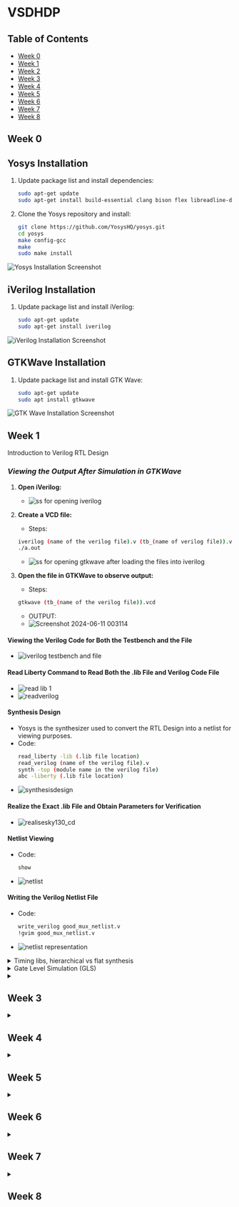 # VSDHDP

## Table of Contents
- [Week 0](#week-0)
- [Week 1](#week-1)
- [Week 2](#week-2)
- [Week 3](#week-3)
- [Week 4](#week-4)
- [Week 5](#week-5)
- [Week 6](#week-6)
- [Week 7](#week-7)
- [Week 8](#week-8)
  

<h2 id = 'week-0'>Week 0</h2>


<p>
  
  ## **Yosys Installation**

  1. Update package list and install dependencies:
      ```sh
      sudo apt-get update
      sudo apt-get install build-essential clang bison flex libreadline-dev gawk tcl-dev libffi-dev git graphviz xdot pkg-config python3 libboost-system-dev libboost-python-dev libboost-filesystem-dev zlib1g-dev make
      ```

  2. Clone the Yosys repository and install:
      ```sh
      git clone https://github.com/YosysHQ/yosys.git
      cd yosys
      make config-gcc
      make
      sudo make install
      ```

  ![Yosys Installation Screenshot](https://github.com/siddharthanand3/vsdhdp/assets/171400217/38640060-1f57-4b90-85ce-02d3d8da50b6)

  ## **iVerilog Installation**

  1. Update package list and install iVerilog:
      ```sh
      sudo apt-get update
      sudo apt-get install iverilog
      ```

  ![iVerilog Installation Screenshot](https://github.com/siddharthanand3/vsdhdp/assets/171400217/0a4109eb-273c-4712-936b-3f2052e3cfb1)

  ## **GTKWave Installation**

  1. Update package list and install GTK Wave:
      ```sh
      sudo apt-get update
      sudo apt install gtkwave
      ```

  ![GTK Wave Installation Screenshot](https://github.com/siddharthanand3/vsdhdp/assets/171400217/fe3a3ab1-4a81-4a36-a04c-decf631f9ade)

</p>



<h2 id = 'week-1'>Week 1</h2>

Introduction to Verilog RTL Design

### ***Viewing the Output After Simulation in GTKWave***

1. **Open iVerilog:**
    - ![ss for opening iverilog](https://github.com/siddharthanand3/vsdhdp/assets/171400217/bbd88023-3ee5-4547-af92-191251f8c92a)

2. **Create a VCD file:**
    - Steps:
    ```sh
    iverilog (name of the verilog file).v (tb_(name of verilog file)).v
    ./a.out
    ```
    - ![ss for opening gtkwave after loading the files into iverilog](https://github.com/siddharthanand3/vsdhdp/assets/171400217/9c023f1a-c651-4cfa-bcf2-e514f69397a1)

3. **Open the file in GTKWave to observe output:**
    - Steps:
    ```sh
    gtkwave (tb_(name of the verilog file)).vcd
    ```
    - OUTPUT:
    - ![Screenshot 2024-06-11 003114](https://github.com/siddharthanand3/vsdhdp/assets/171400217/6bbf9384-86a3-4b88-8fc3-092955a237b0)

#### **Viewing the Verilog Code for Both the Testbench and the File**

- ![iverilog testbench and file](https://github.com/siddharthanand3/vsdhdp/assets/171400217/717bfe71-c7a4-4564-86d4-fcebb9355613)

#### **Read Liberty Command to Read Both the .lib File and Verilog Code File**

- ![read lib 1](https://github.com/siddharthanand3/vsdhdp/assets/171400217/56b46a7a-631e-4660-9619-c3cd602aed9f)
- ![readverilog](https://github.com/siddharthanand3/vsdhdp/assets/171400217/d049566f-a9c8-4467-bf9e-f8bda294e001)

#### **Synthesis Design**

- Yosys is the synthesizer used to convert the RTL Design into a netlist for viewing purposes.
- Code:
    ```sh
    read_liberty -lib (.lib file location)
    read_verilog (name of the verilog file).v
    synth -top (module name in the verilog file)
    abc -liberty (.lib file location)
    ```
- ![synthesisdesign](https://github.com/siddharthanand3/vsdhdp/assets/171400217/4d2b9b0b-49b3-4724-b2da-8b40f6db723c)

#### Realize the Exact .lib File and Obtain Parameters for Verification

- ![realisesky130_cd](https://github.com/siddharthanand3/vsdhdp/assets/171400217/3b53b11f-aed1-4861-9bda-9d96e9c0c53c)

#### Netlist Viewing

- Code:
    ```sh
    show
    ```
- ![netlist](https://github.com/siddharthanand3/vsdhdp/assets/171400217/b55cb99e-59a1-4503-ab0e-295d2aa938a9)

#### Writing the Verilog Netlist File

- Code:
    ```sh
    write_verilog good_mux_netlist.v
    !gvim good_mux_netlist.v
    ```
- ![netlist representation](https://github.com/siddharthanand3/vsdhdp/assets/171400217/d73a9989-b0a8-40e5-8da8-13f942f19803)

</details>

<details>
  <summary>Timing libs, hierarchical vs flat synthesis</summary>

#### Accessing the .lib File

- ![lib ss](https://github.com/siddharthanand3/vsdhdp/assets/171400217/70ad16b6-d6ef-4d75-a96d-5c1ec3e603b3)

#### An Example for How Cells Are Stored

- ![and gate specifications](https://github.com/siddharthanand3/vsdhdp/assets/171400217/c3c1af4f-98fe-413f-afb6-94e4c11484dc)
- Different AND gates have different sizes and power consumed. For example, in the below figure although the AND4 gate occupies more area, the delay is lesser as compared to AND2 and AND0.
- ![andgatesdifferent flavors](https://github.com/siddharthanand3/vsdhdp/assets/171400217/ad8e0ced-1908-4de6-9611-ede56eaa930f)

#### Synthesis of Multiple Modules

- When a single module is used multiple times in a file, it is created only once and replicated to fit the requirement. This saves time and power.
- Code:
    ```sh
    read_liberty -lib (path to the .lib file)
    read_verilog (name of the Verilog file)
    synth_top (name of the module)
    abc -liberty (path to the .lib file)
    show
    ```
- ![multi code](https://github.com/siddharthanand3/vsdhdp/assets/171400217/18d34fc2-97a0-4bf9-86ac-a7eb8815d4c8)
- ![Multiple modules](https://github.com/siddharthanand3/vsdhdp/assets/171400217/bbdb9291-cf46-4a79-9b2e-fc8c14e0af55)

#### Design Output for Each Submodule

- ![modules design output](https://github.com/siddharthanand3/vsdhdp/assets/171400217/f3e49ebb-87d2-4428-b1f4-94b56407fc3c)

#### Hierarchical Design

- The design is constituted of many submodules, and it is preserved.
- Code:
    ```sh
    read_liberty -lib <path to the .lib file>
    read_verilog (name of the Verilog file)
    synth_top (name)
    abc -liberty (path to the .lib file)
    show (name given)
    ```
- ![hierarchical design](https://github.com/siddharthanand3/vsdhdp/assets/171400217/418c90a1-3456-4ae4-ab94-c1ea064635ed)
- ![hierarchy is preserved](https://github.com/siddharthanand3/vsdhdp/assets/171400217/1ab9c081-60cc-4645-ad25-dc90a65bcc7c)
- Code:
    ```sh
    write_verilog -noattr (name)
    !gvim (name)
    ```

#### Flattened File

- On using the 'flatten' command in Yosys you can break down the submodules.
- Code:
    ```sh
    flatten
    write_verilog (name of the module)_flat
    !gvim (name of the module)_flat
    ```
- ![flatten comparision](https://github.com/siddharthanand3/vsdhdp/assets/171400217/1e0cf6cb-1774-4803-822e-6bebfa6ac6f9)
- ![flattened netlist](https://github.com/siddharthanand3/vsdhdp/assets/171400217/91ed3a28-ec7f-4065-8f38-928a740bc226)

#### Synthesizing the Submodules Separately

- Doing so helps efficiency and reduces delay.
- ![synthesising on submodule1](https://github.com/siddharthanand3/vsdhdp/assets/171400217/9e6e37fc-a678-4b4e-af03-b206d3ac4d4b)

#### Netlist of Submodule1

- ![netlist submodule1](https://github.com/siddharthanand3/vsdhdp/assets/171400217/4f60bb8c-f38f-4ec9-ae56-eb46b78f4791)

#### Flop Synthesis Simulations

- Code:
    - To view in GTKWave:
        ```sh
        iverilog (name of the verilog file).v tb_(name of the verilog file).v
        ./a.out
        gtkwave tb_(name of the verilog file).v
        ```
    - For viewing netlist in Yosys:
        ```sh
        yosys
        read_liberty -lib (path to the .lib file)
        read_verilog (name of the verilog file).v
        dfflibmap -liberty (path to the .lib file)
        abc -liberty (path to the .lib file)
        show
        ```

#### Asynchronous Reset

- ![asyncres](https://github.com/siddharthanand3/vsdhdp/assets/171400217/87a3f977-9398-4950-a24b-ef3cf3877201)
- ![dff asyncreset netlist](https://github.com/siddharthanand3/vsdhdp/assets/171400217/a200e916-f8ce-4675-b058-7fb515ab7934)

#### Asynchronous Set

- ![async set](https://github.com/siddharthanand3/vsdhdp/assets/171400217/b1caee83-d554-4f2c-b9e9-eb34c6693631)
- ![asynset flop netlist](https://github.com/siddharthanand3/vsdhdp/assets/171400217/2903222e-2593-448f-84c5-ae5268412577)

#### Synchronous Set

- ![syncres](https://github.com/siddharthanand3/vsdhdp/assets/171400217/41b5ed2f-f264-4e66-9ad8-81f489941bf2)
- ![syncres netlist](https://github.com/siddharthanand3/vsdhdp/assets/171400217/304ea5a9-6cc9-4ef2-b263-fb7dc11a191f)

<h2 id = 'week-2'>Week 2</h2>
Logic Optimization
    
#### Logic Optimization

Logic optimization is a process of finding an equivalent representation of the specified logic circuit under one or more specified constraints. This process is a part of logic synthesis applied in digital electronics and integrated circuit design.

#### Combinational Logic Optimization

**Steps:**
 In the Verilog files folder, open Yosys.
1. `read_liberty -lib (path to the .lib file)`
2. `read_verilog opt_check.v`
3. `synth -top opt_check`
4. `opt_clean -purge`
5. `abc -liberty (path to the .lib file)`
6. `show`

**Opt_check file:**

![Opt_check Screenshot](https://github.com/siddharthanand3/vsdhdp/assets/171400217/ed137704-a63e-427a-ab6d-01b974ac73f9)

![Opt_check Verilog Code](https://github.com/siddharthanand3/vsdhdp/assets/171400217/157083a9-8d98-4263-b849-bb45faca0a36)

**Opt_check2 file:**

![Opt_check2 Screenshot](https://github.com/siddharthanand3/vsdhdp/assets/171400217/ea231afd-bd5e-4fa4-ad05-bf6e7aac3892)

![Opt_check2 Verilog Code](https://github.com/siddharthanand3/vsdhdp/assets/171400217/32b06234-f2a1-4261-b4a3-386bc211c161)

**Opt_check3 file:**

![Opt_check3 Screenshot](https://github.com/siddharthanand3/vsdhdp/assets/171400217/e82c3999-5ce4-4c5c-a248-1896cf69f660)

![Opt_check3 Netlist](https://github.com/siddharthanand3/vsdhdp/assets/171400217/60dc3739-13e7-4a87-9115-b58b6bdf2a65)

**Opt_check4 file:**

![Opt_check4 Screenshot](https://github.com/siddharthanand3/vsdhdp/assets/171400217/b73f7e05-67bc-4a09-aafa-15fe2b0083c8)

![Opt_check4 Netlist](https://github.com/siddharthanand3/vsdhdp/assets/171400217/f4da383e-fc5f-44cb-b11c-4ed2ac2a95b6)

#### Optimization of Multiple Modules

**Steps:**
1. `yosys`
2. `read_liberty -lib (path to .lib file)`
3. `read_verilog (name of the file).v`
4. `synth -top (name of the module)`
5. `flatten`
6. `write_verilog (name of the file)_flat.v`
7. `opt_clean -purge`
8. `abc -liberty (path to the .lib file)`
9. `show`

**Multiple_module_opt.v:**

![Multiple Module Opt Screenshot](https://github.com/siddharthanand3/vsdhdp/assets/171400217/1bc28c90-2bd4-4997-ba8b-002571f07fbd)

![Multiple Module Opt Netlist](https://github.com/siddharthanand3/vsdhdp/assets/171400217/5ac68ad1-f45f-4abd-b7d3-b55247224f37)

#### Sequential Logic Optimization

**GTKWave:**
1. Open the Verilog files folder.
2. `iverilog (name of the verilog file).v tb_(name of the verilog file).v`
3. `./a.out`
4. `gtkwave tb_(name of the verilog file).v`

**Yosys netlist:**
1. `yosys`
2. `read_liberty -lib (path to the .lib file)`
3. `read_verilog (name of the verilog file).v`
4. `dfflibmap -liberty (path to the .lib file)`  # Since using a D flip flop
5. `abc -liberty (path to the .lib file)`
6. `show`

**Dff_const1.v:**

![Dff_const1 Screenshot](https://github.com/siddharthanand3/vsdhdp/assets/171400217/d3ba78a9-f06c-4e63-ae34-1f8861d23912)

![Dff_const1 GTKWave](https://github.com/siddharthanand3/vsdhdp/assets/171400217/547008c0-eba6-4650-9858-b6e269184e98)

![Dff_const1 Netlist](https://github.com/siddharthanand3/vsdhdp/assets/171400217/31547a10-e59a-4112-ae4b-d0680373dd8a)

**Dff_const2.v:**

![Dff_const2 Screenshot](https://github.com/siddharthanand3/vsdhdp/assets/171400217/549e0cae-bdc7-4788-befe-0c28ae431e0d)

![Dff_const2 GTKWave](https://github.com/siddharthanand3/vsdhdp/assets/171400217/47e1d220-fa27-4e11-b911-4969644b2f6a)

![Dff_const2 Netlist](https://github.com/siddharthanand3/vsdhdp/assets/171400217/19621b92-7790-4195-bbb9-e98b4f58e7aa)

**Dff_const3.v:**

![Dff_const3 Screenshot](https://github.com/siddharthanand3/vsdhdp/assets/171400217/37c15e31-f4bf-42f8-8878-bbce8382933e)

![Dff_const3 GTKWave](https://github.com/siddharthanand3/vsdhdp/assets/171400217/575ac287-7b79-42ae-82cf-9f29eccb8a71)

![Dff_const3 Netlist](https://github.com/siddharthanand3/vsdhdp/assets/171400217/7593754d-f778-4ebc-8b8f-cf1433e12449)

**Dff_const4.v:**

![Dff_const4 Screenshot](https://github.com/siddharthanand3/vsdhdp/assets/171400217/7f49bdec-cd01-4fe6-8da3-52bcb511ef6b)

![Dff_const4 GTKWave](https://github.com/siddharthanand3/vsdhdp/assets/171400217/029d50b0-1a2f-4a64-ac15-29d43f53cd32)

![Dff_const4 Netlist](https://github.com/siddharthanand3/vsdhdp/assets/171400217/51796e6a-0c52-4ec8-b664-b63fdd8c5230)

**Dff_const5.v:**

![Dff_const5 Screenshot](https://github.com/siddharthanand3/vsdhdp/assets/171400217/97c85158-cb06-4fad-be5b-89260485def1)

![Dff_const5 GTKWave](https://github.com/siddharthanand3/vsdhdp/assets/171400217/3955d1cc-3d1f-4ec1-a085-8274cf9aa10f)

![Dff_const5 Netlist](https://github.com/siddharthanand3/vsdhdp/assets/171400217/fa6d846c-8a42-4a08-b011-e2ad86870dfe)

 </details>

 <details>
    <summary>Gate Level Simulation (GLS)</summary>

#### Gate Level Simulation (GLS)

**Synthesis Simulation Mismatch:**

**Steps:**
1. GTKWave simulation
2. Yosys synthesis of netlist
3. Gate level simulation to compare the two simulations and confirm

**Code:**

**GTKWave simulation:**
1. `iverilog (name of the verilog file).v tb_(name of the verilog file).v`
2. `./a.out`
3. `gtkwave tb_(name of the verilog file).v`

**Yosys synthesis of netlist:**
1. `read_liberty -lib (path to the .lib file)`
2. `read_verilog (name of the verilog file).v`
3. `synth -top (name of the module)`
4. `abc -liberty (path to the .lib file)`
5. `write_verilog (name of the verilog file)_net.v`
6. `show`

**Gate level simulation:**
1. `iverilog (path to the primitives.v file) (path to the sky130_fd_sc_hd.v file) (name of the verilog file)_net.v (testbench of the verilog file)`
2. `./a.out`
3. `gtkwave (testbench of the verilog file).vcd`

**Ternary_mux_operator.v:**

**File:**

![Ternary_mux File](https://github.com/siddharthanand3/vsdhdp/assets/171400217/e3a704ac-9b72-47c8-89b0-be29492823c5)

**GTKWave simulation:**

![Ternary_mux GTKWave](https://github.com/siddharthanand3/vsdhdp/assets/171400217/22b26915-2e98-4f00-8707-5bb375750505)

**Netlist:**

![Ternary_mux Netlist](https://github.com/siddharthanand3/vsdhdp/assets/171400217/882805fb-8763-49a5-91fe-dba2548dd597)

**Confirmed GLS output:**

![Ternary_mux GLS Output](https://github.com/siddharthanand3/vsdhdp/assets/171400217/7e832ae8-a720-4181-80dc-3aa6d88677f3)

**Bad_mux.v:**

**File:**

![Bad_mux File](https://github.com/siddharthanand3/vsdhdp/assets/171400217/11de45ac-99d6-4798-9e68-0e2cd1d7ad3a)

**GTKWave simulation:**

![Bad_mux GTKWave](https://github.com/siddharthanand3/vsdhdp/assets/171400217/4a4116cf-b540-4800-90b6-4798d8b56096)

**Netlist:**

![Bad_mux Netlist](https://github.com/siddharthanand3/vsdhdp/assets/171400217/f59a16cf-5fd8-45ad-a280-67ff30b1071d)

**Confirmed GLS output:**

![Bad_mux GLS Output](https://github.com/siddharthanand3/vsdhdp/assets/171400217/1d1a7da5-ac43-4a1a-8460-c3a05080d0df)

**Blocking_caveat.v:**

**File:**

![Blocking_caveat File](https://github.com/siddharthanand3/vsdhdp/assets/171400217/59ce738b-d7ef-4cbf-ad11-920aafc23f49)

**GTKWave simulation:**

![Blocking_caveat GTKWave](https://github.com/siddharthanand3/vsdhdp/assets/171400217/25cf96a8-6956-48c6-93b9-bcd72315d68e)

**Netlist:**

![Blocking_caveat Netlist](https://github.com/siddharthanand3/vsdhdp/assets/171400217/362f6518-6409-41b2-bf9a-834f71717220)

**Confirmed GLS output:**

![Blocking_caveat GLS Output](https://github.com/siddharthanand3/vsdhdp/assets/171400217/14045d2f-88ae-4cf4-970d-18ec67712e25)

In the above example, the Gate Level Simulation failed. This is due to a synthesis simulation mismatch caused by a blocking statement. Hence, it is important to note that we need to avoid using blocking statements as much as possible. And when we do use them, we need to have the utmost clarity so as to prevent such errors.
 </details>
</details>

<details>
  <summary>
    <h2 id = 'week-3'>Week 3</h2>
  </summary>
  <details>
    <summary>RISC-V: An overview</summary>

#### **RISC-V architecture:** 

  The RISC-V architecture is built upon a set of key design principles that contribute to its performance, efficiency, and adaptability. These principles include the use of a reduced instruction set, modularity, and extensibility. By adhering to these principles, RISC-V enables the development of processors that can be tailored to specific applications and use cases, providing a high degree of customization and optimization.

  ![image](https://github.com/siddharthanand3/vsdhdp/assets/171400217/80d84c9f-7e37-4212-bb5a-b837e920e08b)

#### **Instruction set:**

 The RISC-V instruction set architecture (ISA) is a set of instructions for a computer processor. It supports a wide range of applications, including embedded systems, application processors, and microcontrollers. The RISC-V instructions are designed to improve code density and performance while ensuring that code is compact and easy to debug. The instruction set includes integer and floating-point computing, as well as memory and control instructions. The instruction set is extensible, allowing for custom instructions to be added to the architecture.

![image](https://github.com/siddharthanand3/vsdhdp/assets/171400217/4096d8c2-7a49-41f9-83b5-cb7694b47eab)

![image](https://github.com/siddharthanand3/vsdhdp/assets/171400217/2d850c99-8130-4be8-9d9b-d1ba481ff846)

</details>
  <details>
    <summary>Compilation of the C Code</summary>

#### **Installation of the leafpad editor:**

```bash
sudo apt install leafpad
```

#### **Open the leafpad editor:**

```bash
leafpad (name of the file).c
```

#### **C code:**

![Screenshot 2024-06-26 223602](https://github.com/siddharthanand3/vsdhdp/assets/171400217/4c3e3837-f8e0-4730-abf1-2a88e947d800)


#### **Output of the code:**

```bash
gcc (name of the file).c
ls -ltr
./a.out
```

![Screenshot 2024-06-25 180104](https://github.com/siddharthanand3/vsdhdp/assets/171400217/1296a5cf-bf2f-4662-8d56-9af62cb1de26)

 </details>
 
 <details>
    <summary>RISC-V Based Lab</summary>


#### **Code:**

#### **Display the C code on terminal:**

```bash
cat (name of the file).c
```

![cat c code](https://github.com/siddharthanand3/vsdhdp/assets/171400217/a5ef253a-eb1e-4260-95fa-c02c78c7bfbd)


#### **Utilizing the RISC-V compiler:**

```bash
riscv64-unknown-elf-gcc -o1 -mabi=lp64 -march=rv64i -o (name of the file).o (name of the file).c
```

#### **Check if the file has been created:**

```bash
ls -ltr (name of the file).o
```

![Screenshot 2024-06-25 185502](https://github.com/siddharthanand3/vsdhdp/assets/171400217/7fc1a23f-a8fa-47a2-9d5a-60415d9b0f85)

#### **In order to view the Assembly level breakdown:**

```bash
riscv64-unknown-elf-objdump -d (name of the file).o
riscv64-unknown-elf-objdump -d (name of the file).o | less
/main
```

![O1](https://github.com/siddharthanand3/vsdhdp/assets/171400217/1df9dccb-6faf-4f8e-b70d-e364e8761eca)


#### **In order to reduce the number of instructions so that speed is increased:**

```bash
riscv64-unknown-elf-gcc -ofast -mabi=lp64 -march=rv64i -o (name of the file).o (name of the file).c
```


#### **Reduced instruction set:**

![ofast instruction](https://github.com/siddharthanand3/vsdhdp/assets/171400217/abf48a44-b595-48c9-9447-5dffda7f23cd)


| Optimization flags | Details |
|-|-|
| `-O0` | Default optimization for compilation time. | 
| `-O1` | It optimizes minimally. |
| `-O2` | It optimizes slightly more than O1. |
| `-O3` | It optimizes even more. |
| `-Ofast` | It optimizes very aggressively to the point of breaking standard compliance. |
| `-Og` | Optimize debugging experience. -Og enables optimizations that do not interfere with debugging. It should be the optimization level of choice for the standard edit-compile-debug cycle, offering a reasonable level of optimization while maintaining fast compilation and a good debugging experience. |
| `-Os` | Optimize for size. `Os` enables all `O2` optimizations that do not typically increase code size. It also performs further optimizations designed to reduce code size. `Os` disables the following optimization flags: `-falign-functions -falign-jumps -falign-loops -falign-labels -freorder-blocks -freorder-blocks-and-partition -fprefetch-loop-arrays -ftree-vect-loop-version`. |

  </details>
<details>
  <summary>RISC-V rv32i</summary>
 
<details>
    <summary>
    <h4 id='RISC-V Simulation using GTKWave'>  RISC-V Simulation using GTKWave </h4>
    </summary>


#### In order to clone the files and download the netlist files for simulation and synthesis:

```bash
git clone https://github.com/siddharthanand3/vsdhdp
cd rv32i
```

#### **GTKWave simulation**:

```bash
iverilog rv32i.v tb_rv32i.v
./a.out
gtkwave tb_rv32i.vcd
```

| **S. No.** |  **Operation**  |  **Hardcoded ISA**  |  
|  :----:  |  :----:  |  :----:  |  
|  1.  |  ADD R6, R2, R1  |  32'h02208300  |  
|  2.  |  SUB R7, R1, R2  |  32'h02209380  |  
|  3.  |  AND R8, R1, R3  |  32'h0230a400  |  
|  4.  |  OR R9, R2, R5  |  32'h02513480  |  
|  5.  |  XOR R10, R1, R4  |  32'h0240c500  |  
|  6.  |  SLT R1, R2, R4  |  32'h02415580  |  
|  7.  |  ADDI R12, R4, 5  |  32'h00520600  |  
|  8.  |  BEQ R0, R0, 15  |  32'h00f00002  |  
|  9.  |  SW R3, R1, 2  |  32'h00209181  |  
|  10.  |  LW R13, R1, 2  |  32'h00208681  |  
|  11.  |  SRL R16, R14, R2  |  32'h00271803  |
|  12.  |  SLL R15, R1, R2  |  32'h00208783  |

#### **Analysing the obtained waveform pertaining to each of the above instruction:**

`clk` - clock
`ID_EX_A` - Input stored in register 1
`ID_EX_B` - Input stored in register 2
`EX_MEM_ALUOUT` - Obtained output
`EX_MEM_IR` - 32 bit ISA for each instruction

**`Instruction 1: ADD R6, R2, R1`**  

Output of ADD: 1+2 = 3
Hardcoded ISA: 32'h02208300

![instruction 1](https://github.com/siddharthanand3/vsdhdp/assets/171400217/ec6b814b-93ae-4978-84d1-deba37bbbf97)

**`Instruction 2: SUB R7, R1, R2`**

Output of SUB: 1-2 = -1 = FFFFFF...
Hardcoded ISA: 32'h02209380

![instruction 2](https://github.com/siddharthanand3/vsdhdp/assets/171400217/7ea4a566-d8ec-45ba-9ee8-252bb913ea7f)

**`Instruction 3: AND R8, R1, R3`**

Output of AND: 3(0011) & 1(0001) = 1(0001)
Hardcoded ISA: 32'h0230a400

![instruction3](https://github.com/siddharthanand3/vsdhdp/assets/171400217/e87a951a-1ca2-4178-abe2-b082310d476b)

**`Instruction 4: OR R9, R2, R5`**

Output of OR: 2(0010) | 5(0101) = 7(0111)
Hardcoded ISA: 32'h02513480

![instruction4](https://github.com/siddharthanand3/vsdhdp/assets/171400217/0ee70de0-788c-489a-a0d6-9b254ac32fd5)

**`Instruction 5: XOR R10, R1, R4`**

Output of XOR: 1(0001) ^ 4(0100) = 5(0101)
Hardcoded ISA: 32'h0240c500

![instruction5](https://github.com/siddharthanand3/vsdhdp/assets/171400217/5f4a8849-6c79-4f14-afe1-a2d85428e38b)

**`Instruction 6: SLT R1, R2, R4`**

Output of SLT: It compares the first input with the second input. If the first input is lesser than the second, then 1. Else 0.
2<4, hence 1.
Hardcoded ISA: 32'h02415580

![instruction6](https://github.com/siddharthanand3/vsdhdp/assets/171400217/9ffac6ae-651c-45e5-8dfa-735d31638857)

**`Instruction 7: ADDI R12, R4, 5`**

Output of ADDI: It adds the first input with an immediate value.
Hardcoded ISA: 32'h00520600

![instruction7](https://github.com/siddharthanand3/vsdhdp/assets/171400217/2671bad3-0e20-4694-8762-9c6e6579b9f2)

**`Instruction 8: BEQ R0, R0, 15`**

Output of BEQ: BEQ is a branching instruction which increments the program counter(PC) by the provided number(in this case, 15) if both inputs are equal.
Here since both inputs are equal, we can see the increase in the program counter.
Hardcoded ISA: 32'h00f00002

![instruction 8](https://github.com/siddharthanand3/vsdhdp/assets/171400217/0d27a9a3-c089-4804-bce2-4998963fdf16)

**`Instruction 9: SW R3, R1, 2`**

Output of SW: The store word `(SW)` instruction reads the lower 4 bytes of your source register and stores them into memory at the address given in the destination operand.
Memory in [ Source register 1 + offset ] is transferred to Destination register.
Hardcoded ISA: 32'h00209181

![instruction 9](https://github.com/siddharthanand3/vsdhdp/assets/171400217/71b933a4-29cd-4f70-93d7-c6e164b59fdf)


  </details>

<details>
    <summary>
      <h4 id='RISC-V Synthesis using Yosys'>RISC-V Synthesis using Yosys</h4>
      </summary>


#### **Synthesis to convert the RTL design code to netlist**:

```bash
read_liberty -lib lib/sky130_fd_sc_hd__tt_025C_1v80.lib
read_verilog rv32i.v
synth -top rv32i
dfflibmap -liberty ..lib/sky130_fd_sc_hd__tt_025C_1v80.lib
proc ; opt	
abc -liberty ..lib/sky130_fd_sc_hd__tt_025C_1v80.lib
clean
flatten 
write_verilog -noattr rv32i_synth.v
```

The netlist file `rv32i_synth.v` is created in the home directory.

![presence of netlist file](https://github.com/siddharthanand3/vsdhdp/assets/171400217/0a719fb2-d99d-4747-ab44-dd3ba7ca2380)

  </details>

<details>
    <summary>
      <h4 id='Gate level simulation of RISC-V'>Gate level simulation of RISC-V</h4>
      </summary>

#### **Gate level simulation**:

```bash
iverilog (path to the primitives.v file) (path to the sky130_fd_sc_hd__tt_025C_1v80.lib file) rv32i_synt.v tb_rv32i.v
./a.out
gtkwave rv32i.vcd
```


**`Instruction 1: ADD R6, R2, R1`**  

![instruction 1](https://github.com/siddharthanand3/vsdhdp/assets/171400217/24bd4132-60a0-4a18-bd50-59784c272977)

**`Instruction 2: SUB R7, R1, R2`**

![instruction 2](https://github.com/siddharthanand3/vsdhdp/assets/171400217/3dbac635-133f-4dd3-a383-3421fd3e4c63)

**`Instruction 3: AND R8, R1, R3`**

![instruction3](https://github.com/siddharthanand3/vsdhdp/assets/171400217/6c7ee19c-d8e3-4e94-a08b-f1f2ab14d327)

**`Instruction 4: OR R9, R2, R5`**

![instruction4](https://github.com/siddharthanand3/vsdhdp/assets/171400217/148a0bd9-7e66-4b3d-aac4-01491035e7cd)

**`Instruction 5: XOR R10, R1, R4`**

![instruction5](https://github.com/siddharthanand3/vsdhdp/assets/171400217/27877b3d-a0a2-4bc0-88b2-807ed6b46ccb)

**`Instruction 6: SLT R1, R2, R4`**

![instruction6](https://github.com/siddharthanand3/vsdhdp/assets/171400217/14f69da4-98c0-41fb-9b23-cb8fe503d0fb)

**`Instruction 7: ADDI R12, R4, 5`**

![instruction7](https://github.com/siddharthanand3/vsdhdp/assets/171400217/c0bb5064-cf83-4bef-86b7-1b994f0ba66b)

**`Instruction 8: BEQ R0, R0, 15`**

![instruction 8](https://github.com/siddharthanand3/vsdhdp/assets/171400217/8ba2831f-a632-41b8-bb72-6427e6744f0f)

**`Instruction 9: SW R3, R1, 2`**

![instruction 9](https://github.com/siddharthanand3/vsdhdp/assets/171400217/debff06c-1b90-4460-86a3-0a9725c4dd9f)


The above screenshots are proof of the confirmed Gate Level Simulation (GLS), as there is no mismatch post synthesis.



</details>
</details>
  
</details>

<details>
  <summary>
     <h2 id = 'week-4'>Week 4</h2>
  </summary>
<details>  
<summary> Static timing Analysis (STA)</summary>  
<h3>What is Static Timing Analysis?</h3>  

* Static timing analysis (STA) is a method of validating the timing performance of a design by checking all possible paths for timing violations. 
STA breaks a design down into timing paths, calculates the signal propagation delay along each path, and checks for violations of timing constraints inside the design and at the input/output interface.
* In comparision to circuit simulation, static timing analysis is:
  * Faster - It doesn't simulate multiple test vectors
  * More thorough - It is more thorough in the sense that it checks the worst-case timing for all possible logic conditions, not just those sensitized by a particular set.


<h3>OpenSTA</h3>

OpenSTA is a gate level static timing verifier. As a stand-alone executable it can be used to verify the timing of a design using standard file formats.

Steps to install OpenSTA:
```
git clone https://github.com/parallaxsw/OpenSTA.git
cd OpenSTA
mkdir build
cd build
cmake ..
make
```

STA of RISC-V CPU core using OpenSTA:

1. Open a new folder which contains all the required files.
2. `sta`
3. `read_liberty ./sky130_fd_sc_hd__tt_025C_1v80.lib`
4. `read_verilog ./rv32i_synth.v`
5. `link_design rv32i`
6. `current_design`
7. `read_sdc riscv_core_synthesis.sdc`
8. `check_setup -verbose -unconstrained_endpoints`
9. `report_checks -path_delay min_max -fields {nets cap slew input_pins fanout} -digits {4}`

Min path:

![minpath](https://github.com/user-attachments/assets/383ced60-c91c-4d7e-83ed-c5bf17b68225)

Max path:

![maxpath](https://github.com/user-attachments/assets/9f924f08-63fa-4fe9-9352-0ef42fd6866d)

</details>
  
</details>

<details>
<summary>
  <h2 id = 'week-5'> Week 5 </h2>
</summary>  

Configuration of the .tcl file:

![Screenshot 2024-07-20 053448](https://github.com/user-attachments/assets/9189bd37-86ea-4cb5-98ff-41077899dbba)

Some basic commands for setting design constraints:

1. `get_*` - querying commands
   i) `get_ports`: It is used to query the ports in the design.
   ii) `get_clocks`: It is used to query the clocks in the design.
   iii) `get_attribute`: It is used to view properties of the cells or ports.

Note: `-filter` is used to input conditions while using `get_*` commands.

2. `report_*` - used to obtain details regarding any specific ports or pins

Configuring the Design constraints:

1. `create_clock -name <name_of_clock:'my_clk'> -per ,period:'5(in ns)'> [clock definition point]`: command to generate a clock
2. `set_clock_latency <delay> <name of the clock>`: In order to model clock delay in the network.
3. `set_clock_uncertainty <delay = skew + jitter> <name of the clock>`: This is for setting the clock network (skew + jitter).

Important note: It is imperative that after performing the CLock Tree Synthesis (CTS), we take only jitter into account. This is because the skew will be calculated from the clock network.

`set_clock_uncertainty <delay = jitter> <name of the clock>`: post CTS.

The period given in the `create_clock` command is actually the time period between two rising edges in the clock cycle.

`-wave {<first rising edge> <first falling edge>}`: this is used to signify that the starting phase (i.e. 0 is a falling edge).


TCL file defining the corners:

Process corners in VLSI refer to the variations in transistor and circuit behavior due to manufacturing tolerances. These variations can significantly impact the timing and performance of a circuit during static timing analysis (STA).

![image](https://github.com/user-attachments/assets/6ddcec89-1a36-442a-9115-10b604d8e8c7)

STA of slow, typical and fast libraries:

Slow library:

![Screenshot 2024-07-26 194838](https://github.com/user-attachments/assets/43ffa531-d36a-4b7c-aa8d-7d144bdf1e37)


Typical library:

![Screenshot 2024-07-26 194848](https://github.com/user-attachments/assets/9e4fcf72-1504-44f4-9438-8e704a346836)


Fast library:

![Screenshot 2024-07-26 194811](https://github.com/user-attachments/assets/50710848-0d16-4fd5-94fc-3e240e83792e)

TCL file for output generation:

![image](https://github.com/user-attachments/assets/4ba69a9b-fcf3-40be-a3b3-00a47144a5e8)


WNS:

Worst negative slack (WNS) is the setup slack of the critical path in your design.

![image](https://github.com/user-attachments/assets/10d98ccb-c591-403a-8bd0-87bf3b3fdca0)


TNS:

The "Total Negative Slack (TNS)" is the sum of the (real) negative slack in your design.

![image](https://github.com/user-attachments/assets/27b30f62-d7fc-4e2a-acad-59abf5e181d6)

</details>

<details>
<summary>
  <h2 id = 'week-6'> Week 6 </h2>
</summary>

There are 3 major elements that are required to execute the design flow of ASIC:

* Hardware Development Language
* EDA tools
* Process Design kits (PDKs)

The flow from RTL to GDSII:

![image](https://github.com/user-attachments/assets/3c685192-624a-48a0-a594-599c392e204e)


Interactive mode of OpenLANE:

1. `prep -design <design_name>`
2. `run_synthesis`
3.  `run_floorplan`
4.  `run_placement`
5.  `run_cts`
6.  `run_routing`
7.  `run_magic`
8.  `run_magic_spice_export`
9.  `run_magic_drc`
10.  `run_netgen`
11.  `run_magic_antenna_check`

Labs were performed with regard to design <`design name: picorv32a`>.

<details>
<summary> 
<h3>Synthesis and Flop ratio</h3>
</summary>

`run_synthesis` command to execute synthesis of picorv32a:

![image](https://github.com/user-attachments/assets/f4e385f5-e06c-4e15-95bc-880423f175b0)

  
Flop ratio of picorv32a:

![picorv32a](https://github.com/user-attachments/assets/fb231790-39b9-4f00-92be-2ac702d3f1b2)

Number of D- flip dlops is indicated by file name ending with 'dfxtp'. It's 1613.
```math
Total\ number\ of\ cells = 14876\

1613\ / 14876\ = 0.1084\ or\ 10.84\%.
```
</details>
<details>
<summary> 
<h3>Floorplan and placement post synthesis</h3>
</summary>
Floorplan:

1. `./flow.tcl -interactive`
2. `prep -design picorv32a`
3. `run_synthesis`
4. `run_floorplan`

![floorplan](https://github.com/user-attachments/assets/27d0d613-dd02-4ac6-8cbd-e9b96e4c6c37)


Pre-placement:

Contents of floorplan.def:

![floorplan def](https://github.com/user-attachments/assets/8bfd6103-c432-4004-8942-81fa57ae15b4)

Commands to load floorplan def in magic:

1. `cd Desktop/work/tools/openlane_working_dir/openlane/designs/picorv32a/runs/17-03_12-06/results/floorplan/`
2. `magic -T /home/vsduser/Desktop/work/tools/openlane_working_dir/pdks/sky130A/libs.tech/magic/sky130A.tech lef read ../../tmp/merged.lef def read picorv32a.floorplan.def &`

![ss in floorplan def](https://github.com/user-attachments/assets/4b439e72-ff90-42a0-9925-eca88d955f21)

Equidistant ports:

![equidistant ports](https://github.com/user-attachments/assets/ee51a002-73d9-4594-9dc2-53f12b876b56)

Port placement:

![metal3layer](https://github.com/user-attachments/assets/781b45a1-53ef-4f24-9f35-a6d89df9c195)

![metal2layer](https://github.com/user-attachments/assets/b53d9c71-55b0-4482-b974-1aadc187a229)

Decap and tap cells:

![decap and tap cells](https://github.com/user-attachments/assets/ef0d0af6-f9bc-4f20-a990-3e827f89fa53)

Standard cells at the origin:

![subcell](https://github.com/user-attachments/assets/8366fb44-c690-4ad7-9ab7-a6a3c318867c)

Post-placement:

1. `run_placement`

Commands to load placement def in magic:

1. `cd Desktop/work/tools/openlane_working_dir/openlane/designs/picorv32a/runs/17-03_12-06/results/placement/`
2. `magic -T /home/vsduser/Desktop/work/tools/openlane_working_dir/pdks/sky130A/libs.tech/magic/sky130A.tech lef read ../../tmp/merged.lef def read picorv32a.placement.def &`

![placement def](https://github.com/user-attachments/assets/a2a29434-1947-4e07-8d54-ff2fa6dc3aef)

We previously saw in the floorplan about unplaced standard cells.

Standard cells legally placed:

![Unplacedstandardcellslegallyplace](https://github.com/user-attachments/assets/1ddb96fd-fad1-43cd-b5ca-85ebb7417504)
</details>

<details>
<summary> 
<h3>Designing library cells using magic and ngspice</h3>
</summary>

SPICE simulations:

The order of description of the MOS transistors is `drain gate source substrate`.

```
*** Model Descriptions ***
*** Netlist Descriptions ***
M1 out in vdd vdd PMOS W=0.375u L=0.25u
M2 out in 0 0 NMOS W=0.375u L=0.25u

cload out 0 10f

Vdd vdd 0 2.5
Vin in 0 2.5

*** Simulation Commands***
.op
.dc Vin 0 2.5 0.05

*** .include tech parameters file ***
.LIB "<name of tech parameters file>" CMOS_MODELS
.end
```

Cloning the design of the custom inverter layout from the referenced repository:

1. `cd /home/vsduser/Desktop/work/tools/openlane_working_dir/openlane`
2. `git clone https://github.com/nickson-jose/vsdstdcelldesign`

Copy the magic tech file `sky130A.tech` to the same folder in order to not write the entire path repeatedly.

3. `cp /home/vsduser/Desktop/work/tools/openlane_working_dir/pdks/sky130A/libs.tech/magic/sky130A.tech`

Open the custom inverter design on magic:

4. `magic -T sky130A.tech sky130_inv.mag &` 

![inverterlayout](https://github.com/user-attachments/assets/b0e00f7c-90fb-4c5b-a140-aee3d48aecb7)


Identifying PMOS and NMOS on the custom inverter layout:

![pmos identified](https://github.com/user-attachments/assets/7a6fa8e1-250d-436e-b3db-3c69db9ff937)

![nmosidentified](https://github.com/user-attachments/assets/b32f424d-5554-4aec-95f7-94404a725ac7)

Verification that the output (labelled Y) is in fact connected to the drain of both PMOS and NMOS:

![yconnectedtopmosandn](https://github.com/user-attachments/assets/ba5f4c0e-9db0-4c75-abe9-37382971b330)

Verification that Vss is connected to the source of NMOS:

![vgndconnectedtosourceofnmos](https://github.com/user-attachments/assets/a2641752-0634-4984-bd6d-4027cd3f6fe5)

Verification that Vdd is connected to the source of PMOS:

![vddconnectedtosourceofpmos](https://github.com/user-attachments/assets/c0a27e37-60fe-488c-bc3a-4c17df84b60a)

Spice extraction of the inverter:

In the tkcon window:

1. `extract all`

`.ext` file has been created.

2. `ext2spice cthresh 0 rthresh 0`
3. `ext2spice`

![sky130_inv spice](https://github.com/user-attachments/assets/7525b98b-182f-498d-95b5-e74334a0dfa2)

The `.spice` file has successfully been created.

Edited `sky130_inv.spice` file:

![spicefile](https://github.com/user-attachments/assets/aedd0ebe-b3ce-4540-b46b-78ac3bef224d)

Ngspice installation:

`sudo apt install ngspice`

Ngspice simulation:

1. `ngspice sky130_inv.spice`
2. `plot y vs time a`

![image](https://github.com/user-attachments/assets/c35a2938-bb64-4965-b0a8-7544f4fd19ca)

![graph](https://github.com/user-attachments/assets/7b1f3583-ba26-4e34-bd6b-587c93570c4d)

Rise transition time calculation:

```math
Rise\ transition\ time = X\ axis\ value\ for\ output\ at\ 80\% - X\ axis\ value\ for\ output\ at\ 20\%
```
```math
20\%\ of\ output = 660\ mV
```
```math
80\%\ of\ output = 2.64\ V
```

Output at 20%:

![code 20%](https://github.com/user-attachments/assets/84ab70aa-58a6-49b4-b126-d6df1edc3f83)

![20% img](https://github.com/user-attachments/assets/b13ae857-6d3e-4fe4-b2b0-f4148d0d865f)

Output at 80%:

![code 80%](https://github.com/user-attachments/assets/7541551d-2715-4c8c-9006-89f76f9ba3b5)

![80% img](https://github.com/user-attachments/assets/5a7e3dcb-d084-46be-9f07-f62b6741be6c)

```math
Rise\ transition\ time = 2.2465\ - 2.1823\ = 0.0642\ ns\ = 64.2\ ps
```

Cell rise delay calculation:

```math
Rise\ cell\ delay\ = X\ axis\ value\ for\ output\ at\ 50\% - X\ axis\ value\ for\ input\ at\ 50\%
```
```math
50\%\ of\ 3.3V\ = 1.65\ V
```

Cell rise delay at 50% of output:

![cellrisedelay](https://github.com/user-attachments/assets/d39d7d13-82bd-44a6-a3de-1e584dd5cdc4)

![50%cellrise](https://github.com/user-attachments/assets/ed55b631-847d-46d7-91ae-59a41b59c34f)


```math
Rise\ transition\ time = 2.2114\ - 2.1498\ = 0.0616\ ns\ = 61.6\ ps
```
</details>


<details>
<summary> 
<h3>Problems in the old magic tech file and DRC rules</h3>
</summary>

Corrupt skywater process magic tech file and performing DRC corrections:

1. Download `drc_tests.tgz` from [`https://opencircuitdesign.com/open_pdks/archive`](https://opencircuitdesign.com/open_pdks/archive).
2. `tar xfz drc_tests.tgz`

Now that the folder `drc_tests` has been successfully extracted in the `home` folder go ahead and see its contents.

3. `cd drc_tests`
4. `ls -al`

Screenshot of the command window and the contents:

![drc_tests](https://github.com/user-attachments/assets/43d45a12-b21a-490d-a6a8-5420562d6306)

.magicrc file:

![magicrc](https://github.com/user-attachments/assets/ce4d6885-b7f0-4bf1-a694-31ba1515b722)

Incorrectly implemented simple rule correction:

`met3.mag`:

![met3](https://github.com/user-attachments/assets/9231da4e-93f5-4f9e-91b4-3ae536d39b40)

Use `drc why` to identify errors:

![drc why](https://github.com/user-attachments/assets/8696c26e-cdd0-4166-8cbe-39c9ddb71842)

Loading poly:

`load poly`

![poly](https://github.com/user-attachments/assets/a5164c6c-7564-4885-b677-4280faa600a2)

![poly mag](https://github.com/user-attachments/assets/d8d9a4e3-1417-4684-8fab-6a08edeb210d)

Screenshot of `poly` rules:

![peripheryrules](https://github.com/user-attachments/assets/23677d8c-4559-433f-85cc-0b628cef093d)

In the below ss we can clearly notice the violation of `poly.9`

![poly 9violation](https://github.com/user-attachments/assets/013a3ec8-035e-4e23-8b27-90b71e75a82d)

DRC correction made:

![correction](https://github.com/user-attachments/assets/c34652f0-96e8-4765-89b1-fe62921b91f2)

![correction2](https://github.com/user-attachments/assets/1f333e6b-8ac0-4147-88a2-2364ee3420ac)

Let's update the `sky130A.tech` file in magic and check drc:

1. `tech load sky130A.tech`
2. `drc check`
3. `drc why`

![drccheck](https://github.com/user-attachments/assets/7849ca1e-080b-4aef-b150-1272eaa8039e)

Screenshot of `difftap` rules:

![difftap](https://github.com/user-attachments/assets/4db091ca-0305-47d1-9a58-bfd6de42aa6d)

Incorrectly implemented `difftap.2` rule:

![incorrectly implementeddifftap](https://github.com/user-attachments/assets/4b98bfab-be40-4425-93c8-b0e43f888eeb)


</details>

<details>
<summary> 
<h3>Timing modelling using delay tables</h3>
</summary>
Let's revisit the custom inverter layout:

1. `cd Desktop/work/tools/openlane_working_dir/openlane/vsdstdcelldesign`
2. `magic -T sky130A.tech sky130_inv.mag &`

![custominverterlay](https://github.com/user-attachments/assets/98b17110-902e-4a41-80bf-8aceaf37eefb)

`tracks.info` of sky130_fd_sc_hd:

1. `cd Desktop/work/tools/openlane_working_dir/pdks/sky130A/libs.tech/openlane/sky130_fd_sc_hd/`
2. `less tracks.info`

![tracks info](https://github.com/user-attachments/assets/667b69ba-067d-47c6-a0b8-d43f7de1d007)

`tkcon` grid command window:

![tkcon grid](https://github.com/user-attachments/assets/801ea11d-e930-43a0-8707-1bc8af4b8d2d)

Condition 1 verified:

![condition1](https://github.com/user-attachments/assets/a1e3a86b-058a-4478-ae71-20a5833b1ba5)

Both the input and the output ports are at the intersection of the vertical and horizontal tracks. This ensures interconnectivity in both x and y direction for the ports.

Condition 2 verified:

![image](https://github.com/user-attachments/assets/c5f1fee9-28f6-4344-97e5-6e2dd5165a6b)

The second condition states that the width of the cell must be an odd multiple of the X pitch.

``` math
0.5\ + 1\ + 1\ + 0.5\ = 3\ which\ is\ odd.
```

``` math
Width\ of\ the\ standard\ cell\ = 0.46\ * 3\ = 1.38\ um.
```

Condition 3 verified:

![height and width of the cell](https://github.com/user-attachments/assets/3170adcf-0d3b-47b7-be7a-fcf25bf7bbdf)

The third condition states that the height of the cell must be an even multiple of the Y pitch.

``` math
0.5\ + 1\ + 1\ + 1\ + 1\ + 1\ + 1\ + 1\ + 0.5\ = 8\ which\ is\ even.
```

``` math
Height\ of\ the\ standard\ cell\ = 0.34\ * 8\ = 2.72\ um.
```

Save the file as `sky130_vsdinv.mag`:

![commandtosavevsdinv](https://github.com/user-attachments/assets/6496325f-5398-49a9-acff-5c951520e0a1)

Location of the saved file in parent directory:

![commandwindow](https://github.com/user-attachments/assets/2906d20d-0300-4c34-8f7a-9a554f776ad0)

Screenshot of newly created lef file:

![vsdinv lef](https://github.com/user-attachments/assets/6cbe24b3-14f1-4048-8819-f3682dbbbd4f)

Copy the newly generated lef and associated required lib files to the `src` directory located in `picorv32a` design:

1. `cp sky130_vsdinv.lef /home/vsduser/Desktop/work/tools/openlane_working_dir/openlane/designs/picorv32a/src`
2. `cp sky130_fd_sc_hd__* /home/vsduser/Desktop/work/tools/openlane_working_dir/openlane/designs/picorv32a/src`

![copywindow](https://github.com/user-attachments/assets/6bbc9e7b-1dff-4fdd-a258-6361068a92d3)

![srcwindow](https://github.com/user-attachments/assets/f53bfe37-46d2-4078-85dc-00219eeccd32)

Editing the `config.tcl` to change the lib files and add the extra lef into OpenLANE lef:

Commands to be added:

```
set ::env(LIB_SYNTH) "$::env(OPENLANE_ROOT)/designs/picorv32a/src/sky130_fd_sc_hd__typical.lib"
set ::env(LIB_FASTEST) "$::env(OPENLANE_ROOT)/designs/picorv32a/src/sky130_fd_sc_hd__fast.lib"
set ::env(LIB_SLOWEST) "$::env(OPENLANE_ROOT)/designs/picorv32a/src/sky130_fd_sc_hd__slow.lib"
set ::env(LIB_TYPICAL) "$::env(OPENLANE_ROOT)/designs/picorv32a/src/sky130_fd_sc_hd__typical.lib"

set ::env(EXTRA_LEFS) [glob $::env(OPENLANE_ROOT)/designs/$::env(DESIGN_NAME)/src/*.lef]
```

Screenshot of the edited `config.tcl`:

![updatedconfig tcl](https://github.com/user-attachments/assets/bcd8d7d5-68c3-4958-9536-1806e543ed05)

Run the OpenLANE flow with the new custom inverter file:

1. `cd Desktop/work/tools/openlane_working_dir/openlane`
2. `docker`
3. `./flow.tcl -interactive`
4. `package require openlane 0.9`
5. `prep -design picorv32a`
6. `set lefs [glob $::env(DESIGN_DIR)/src/*.lef]`
7. `add_lefs -src $lefs`
8. `run_synthesis`

Command window ss:

![synthesis_was_successful](https://github.com/user-attachments/assets/fa58b9ab-b3f0-466e-9069-02fa643f8314)


The current design values before modifying them to improve timing:

![design_values 2](https://github.com/user-attachments/assets/9c7f39be-d300-4152-a4bc-063ca65e7057)

![design_values 1](https://github.com/user-attachments/assets/0d10a057-de93-46ad-9a80-15ecb6bee9f3)

We can see below that the custom inverter file is saved as a macro in the `merged.lef`.

Screenshot of `merged.lef` in `tmp` directory:

![custominverterasmacro](https://github.com/user-attachments/assets/64d0005f-5a6d-4bc1-9dfc-7c02d06ec820)

```
prep -design picorv32a -tag 05-08_16-23 -overwrite

set lefs [glob $::env(DESIGN_DIR)/src/*.lef]
add_lefs -src $lefs

echo $::env(SYNTH_STRATEGY)
set ::env(SYNTH_STRATEGY) "DELAY 3"
echo $::env(SYNTH_BUFFERING)
echo $::env(SYNTH_SIZING)
set ::env(SYNTH_SIZING) 1
echo $::env(SYNTH_DRIVING_CELL)

run_synthesis
```

Screenshots from the command window:

![synthesissuccessful](https://github.com/user-attachments/assets/de7174f1-3080-42d1-9995-78d82089b1c5)

![area](https://github.com/user-attachments/assets/b618f819-7037-49a4-83f2-07dca472d295)

![slack](https://github.com/user-attachments/assets/2617b5d3-34f9-4218-93c3-80cbece9c72b)


Floorplan initiation:

Using `run_floorplan` throws an unexplainable error, therefore we can use the following commands which are already sourced in the `run_floorplan` command:

```
init_floorplan
place_io
tap_decap_or
```
Screenshots of the commands:

![init_floorplan](https://github.com/user-attachments/assets/a95386cb-132d-465a-830b-7508687988e7)

![place_io](https://github.com/user-attachments/assets/3377dec1-b051-4204-ace9-d19ca605445d)

![tap_decap_or](https://github.com/user-attachments/assets/ed9d2954-e174-4e7d-b352-7e4d43dad006)

Placement after the finishing of the floorplane:

`run_placement`

![placement](https://github.com/user-attachments/assets/d2ae32a6-b21b-48c2-b4f4-4f0ff4c6c9d9)

Load the `placement.def` file in magic:

1. `cd /home/vsduser/Desktop/work/tools/openlane_working_dir/openlane/designs/picorv32a/runs/05-06_16-23/results/placement`
2. `magic -T /home/vsduser/Desktop/work/tools/openlane_working_dir/pdks/sky130A/libs.tech/magic/sky130A.tech lef read ../../tmp/merged.lef def read picorv32a.placement.def &`

The `placement.def` file displayed on magic:

![placement def](https://github.com/user-attachments/assets/2552a8b3-afaf-4b71-a98a-5aff652a44b0)

When zoomed in, we can observe instances of `vsdinv` getting utilised.

![placement vsdinv](https://github.com/user-attachments/assets/ac9d95fa-f7b9-41b3-8db1-e3d66cc395df)

In the tkcon window:

1. `expand`

We notice that the instance of `sky130_vsdinv` is directly connected to the cells of the other library:

![expand](https://github.com/user-attachments/assets/05c831ae-9a8d-45ed-bd01-6e8e4e72c726)


</details>
<details>
<summary> 
<h3>Timing modelling using ideal clocks in OpenSTA and Clock Tree Synthesis</h3>
</summary>
Performing synthesis and preparing for post-synth STA:

1. `cd Desktop/work/tools/openlane_working_dir/openlane`
2. `docker`
3. `package require openlane 0.9`
4. `prep -design picorv32a`
5. `set lefs [glob $::env(DESIGN_DIR)/src/*.lef]`
6. `add_lefs -src $lefs`
7. `set ::env(SYNTH_SIZING) 1`
8. `run_synthesis`

![Screenshot 2024-08-06 190716](https://github.com/user-attachments/assets/61a2936a-6965-4e4e-84d6-b3fa9e1a8e25)

Create a `pre_sta.conf` file for STA analysis in Openlane directory:

![pre_sta conf](https://github.com/user-attachments/assets/5c124bb3-a63c-4b9d-9ef3-dccefe90d42e)


Create a new `my_base.sdc` file specifically for STA analysis in the `/openlane/designs/picorv32a/src/` folder:

![mybase sdc](https://github.com/user-attachments/assets/ef4228dc-cbc2-4e4f-a496-f3709ab286d5)


STA Analysis:

1. `sta pre_sta.conf`

![sta1](https://github.com/user-attachments/assets/21290400-06f0-40e4-a565-dde3a4d46684)

![sta2](https://github.com/user-attachments/assets/7e938d8b-9653-48d5-90f1-eaeeb2a7ba82)

![sta3](https://github.com/user-attachments/assets/b3f770fc-ff3b-42d7-be7d-d67bb9c21d0a)

![sta4](https://github.com/user-attachments/assets/c252adce-a56b-40d2-a7d3-b18a9bb8f19b)

![sta5](https://github.com/user-attachments/assets/8dafc6de-9822-46f6-adfe-a7838fb0ca7f)


Adding parameters to reduce fanout, in turn reducing the delay:

1. `prep -design picorv32a -tag 08-08_06-55 -overwrite`
2. `set lefs [glob $::env(DESIGN_DIR)/src/*.lef]`
3. `add_lefs -src $lefs`
4. `set ::env(SYNTH_SIZING) 1`
5. `set ::env(SYNTH_MAX_FANOUT) 4`
6. `echo $::env(SYNTH_DRIVING_CELL)`
7. `run_synthesis`

![run_synthesis](https://github.com/user-attachments/assets/d78c5999-c22a-4b14-8623-0f9d8a43a477)

Static Timing Analysis:

`sta pre_sta.conf`

![sta1](https://github.com/user-attachments/assets/147e3f79-db23-4532-8d1c-832c40bf5bc3)

![Screenshot 2024-08-08 155559](https://github.com/user-attachments/assets/434c5655-bd51-467b-ba62-157c44a60291)

![sta](https://github.com/user-attachments/assets/df987d25-b4b4-4bcb-9144-3a1836df213a)

Timing ECO fixes to reduce slack violations:

![image](https://github.com/user-attachments/assets/d19fb30c-7ea1-45af-b09c-67857ee942e9)

Notice how an OR gate of drive strength 2 is driving 4 fanouts.

In order optimise timing,

1. `report_net -connections _11672_`
2. `help replace_cell`
3. `replace_cell _14510_ sky130_fd_sc_hd__or3_4`
4. `report_checks -fields {net cap slew input_pins} -digits 4`

![slackreduce1](https://github.com/user-attachments/assets/3c28a025-1cd5-49ae-8b4b-133637cce2b6)

![slackreduce2](https://github.com/user-attachments/assets/9fb9d9f9-52fa-4efc-9154-67b38c416119)

![slackreduce3](https://github.com/user-attachments/assets/20bcd9c3-e49d-49b5-9452-9b49b4e3ecc7)

Similarly in the case below:

The OR gate with drive strength 2 is driving 4 fanouts.

![slackreduce0](https://github.com/user-attachments/assets/2ac73681-adfc-4b3f-a958-b4b321828b4a)

1. `report_net -connections _11675_`
2. `replace_cell _14514_ sky130_fd_sc_hd__or3_4`
3. `report_checks -fields {net cap slew input_pins} -digits 4`

![slackreduce1](https://github.com/user-attachments/assets/7ccfd77c-55cb-415d-90d7-1cc1dea69a88)

![slackreduce2](https://github.com/user-attachments/assets/13eae6bd-8f9c-4aef-a050-c213161192c6)

![slackreduce3](https://github.com/user-attachments/assets/56ad9bd3-1774-46fc-844f-e132325910c4)

In the below case the OR gate of drive strength 2, driving OA gate has a lot of delay:

![slackreduce0](https://github.com/user-attachments/assets/573e7e40-d15e-471f-9940-e14a8d95f242)

1. `report_net -connections _11643_`
2. `replace_cell _14481_ sky130_fd_sc_hd__or4_4`
3. `report_checks -fields {net cap slew input_pins} -digits 4`

![slackreduce1](https://github.com/user-attachments/assets/318f04c0-f4ac-4e3d-8192-6fea154e463e)

![slackreduce3](https://github.com/user-attachments/assets/187c32e1-c4a3-4b88-90c9-ad36c2c24ace)

Similarly in the case below:

![slackreduce0](https://github.com/user-attachments/assets/f0829175-461b-4e7e-86b7-eaf65343c9b7)

1. `report_net -connections _11668_`
2. `replace_cell _14506_ sky130_fd_sc_hd__or4_4`
3. `report_checks -fields {net cap slew input_pins} -digits 4`

![slackreduce1](https://github.com/user-attachments/assets/417ad86c-3420-49db-b623-1400f78c99f3)

![slackreduce3](https://github.com/user-attachments/assets/dff258de-9538-4aeb-af23-5861efe0d025)

Commands to verify instance `_14506_` is replaced with `sky130_fd_sc_hd__or4_4`:

`report_checks -from _29043_ -to _30440_ -through _14506_`

![instance](https://github.com/user-attachments/assets/562a47db-3ab1-4a32-9b31-8edd00daaccb)

We started ECO fixes at wns -23.9000 and now we stand at wns -22.6173 we reduced around 1.2827 ns of violation.

Now we need to replace the old synthesised netlist with the new netlist where we have performed all the ECO fixes:

In order to insert this updated netlist, we can utilise the `write_verilog` command and overwrite the old netlist.

But for documentation purposes, we'll make a copy of the old netlist first.

1. `cd Desktop/work/tools/openlane_working_dir/openlane/designs/picorv32a/runs/08-08_06-55/results/synthesis/`
2. `cp picorv32a.synthesis.v picorv32a.synthesis_old.v`

![rewriting0](https://github.com/user-attachments/assets/9d4d4b5d-a363-418b-8aff-c853e1b4fe67)

`write_verilog`:

1. `write_verilog /home/vsduser/Desktop/work/tools/openlane_working_dir/openlane/designs/picorv32a/runs/08-08_06-55/results/synthesis/picorv32a.synthesis.v`
2. `exit`

![rewriting](https://github.com/user-attachments/assets/d365e7c2-d2ed-4d4f-a07a-005d4a9598bb)

Verification that `_14506_` is replaced with `sky130_fd_sc_hd__or4_4`:

![instancegeneration](https://github.com/user-attachments/assets/5c123e62-4984-4aee-b66b-816466523b88)

If you remember, we had earlier created a 0 tns & wns design.

Let's load that back and progress to further stages.

1. `prep -design picorv32a -tag 08-08_06-55 -overwrite`
2. `set lefs [glob $::env(DESIGN_DIR)/src/*.lef]`
3. `add_lefs -src $lefs `
4. `set ::env(SYNTH_STRATEGY) "DELAY 3"`
5. `set ::env(SYNTH_SIZING) 1`
6. `run_synthesis`

As discussed earlier, the below steps are sourced in `run_floorplan`:

7. `init_floorplan`
8. `place_io`
9. `tap_decap_or`

Placement:

10. `run_placement`

Clock Tree Synthesis (CTS):

11. `run_cts`
12. `echo $::env(CTS_CLK_BUFFER_LIST)`
![loadingback](https://github.com/user-attachments/assets/b312d364-0023-41ef-97fa-0d521c8a43fd)

![loadingback2](https://github.com/user-attachments/assets/5df9ba4a-0c76-496f-8514-de0d8d7fabf8)

![loadingback3](https://github.com/user-attachments/assets/b78da739-5ff5-4b57-9509-24054618ab0d)

![loadingback4](https://github.com/user-attachments/assets/42db88f8-ca1d-43ab-bc46-e9c6551cfe92)

![loadingback5](https://github.com/user-attachments/assets/2a593bb6-9702-42b7-be24-736258bc5e17)

![loadingback6](https://github.com/user-attachments/assets/9be8a4f4-1b38-49a7-8f7f-b3b1c73ba60d)

![loadingback7](https://github.com/user-attachments/assets/7f079ace-6678-4279-b874-e55f12e45986)

![loadingback8](https://github.com/user-attachments/assets/121edbee-d183-4143-bca0-3ffcedf9a3c7)

</details>
<details>
<summary> 
<h3>OpenROAD Timing Analysis</h3>
</summary>

Performing timing analysis of the `picorv32a` design on OpenROAD:

1. `openroad`
2. `read_lef /openLANE_flow/designs/picorv32a/runs/24-03_10-03/tmp/merged.lef`
3. `read_def /openLANE_flow/designs/picorv32a/runs/24-03_10-03/results/cts/picorv32a.cts.def`
4. `write_db pico_cts.db`
5. `read_db pico_cts.db`
6. `read_verilog /openLANE_flow/designs/picorv32a/runs/24-03_10-03/results/synthesis/picorv32a.synthesis_cts.v`
7. `read_liberty $::env(LIB_SYNTH_COMPLETE)`
8. `link_design picorv32a`
9. `read_sdc /openLANE_flow/designs/picorv32a/src/my_base.sdc`
10. `set_propagated_clock [all_clocks]`
11. `report_checks -path_delay min_max -fields {slew trans net cap input_pins} -format full_clock_expanded -digits 4`

![openroad](https://github.com/user-attachments/assets/09cfee01-6c85-45c0-8199-1eab156f8d99)

![openroad1](https://github.com/user-attachments/assets/03d5b0c9-7874-4f28-ba39-c1515f7861a0)

![openroad2](https://github.com/user-attachments/assets/dbb62b29-585d-462a-97d5-bd4812471ed6)

![openroad3](https://github.com/user-attachments/assets/9a4269dc-c6c4-42e9-a317-9dca50471ae2)

![openroad4](https://github.com/user-attachments/assets/4b4244bc-79e6-4a12-88cc-5a5fa7ad6cdc)

Removing 'sky130_fd_sc_hd__clkbuf_1' cell from clock buffer list variable 'CTS_CLK_BUFFER_LIST':

1. `echo $::env(CTS_CLK_BUFFER_LIST)`
2. `set ::env(CTS_CLK_BUFFER_LIST) [lreplace $::env(CTS_CLK_BUFFER_LIST) 0 0]`
3. `echo $::env(CTS_CLK_BUFFER_LIST)`
4. `echo $::env(CURRENT_DEF)`
5. `set ::env(CURRENT_DEF) /openLANE_flow/designs/picorv32a/runs/24-03_10-03/results/placement/picorv32a.placement.def`
6. `run_cts`

![openroad5](https://github.com/user-attachments/assets/be91638f-d751-4dc5-bb13-c8083de6cb68)

![openroad6](https://github.com/user-attachments/assets/e5d6ff18-437e-480a-ac2a-b3b25a1208dd)

7. `echo $::env(CTS_CLK_BUFFER_LIST)`
8. `openroad`
9. `read_lef /openLANE_flow/designs/picorv32a/runs/24-03_10-03/tmp/merged.lef`
10. `read_def /openLANE_flow/designs/picorv32a/runs/24-03_10-03/results/cts/picorv32a.cts.def`
11. `write_db pico_cts1.db`
12. `read_db pico_cts.db`
13. `read_verilog /openLANE_flow/designs/picorv32a/runs/24-03_10-03/results/synthesis/picorv32a.synthesis_cts.v`

![openroad7](https://github.com/user-attachments/assets/2c09d898-e933-4bad-98ea-eff308171619)

14. `read_liberty $::env(LIB_SYNTH_COMPLETE)`
15. `link_design picorv32a`
16. `read_sdc /openLANE_flow/designs/picorv32a/src/my_base.sdc`
17. `set_propagated_clock [all_clocks]`
18. `report_checks -path_delay min_max -fields {slew trans net cap input_pins} -format full_clock_expanded -digits 4`

![openroad8](https://github.com/user-attachments/assets/15d43967-69e3-46ec-8b86-68f7e6e7d643)

![openroad9](https://github.com/user-attachments/assets/fa0a2e7c-1f08-4b33-97a7-ac39a0603f37)

![openroad10](https://github.com/user-attachments/assets/43e5a8ba-2370-4289-b920-581fe90efe31)

![openroad11](https://github.com/user-attachments/assets/55890fef-1413-43f5-bf6b-fb9129fed5ec)

19. `report_clock_skew -hold`
20. `report_clock_skew -setup`
21. `exit`

![openroad12](https://github.com/user-attachments/assets/e4823d6f-b6de-488a-a1ad-b1d68d6767f0)

22. `echo $::env(CTS_CLK_BUFFER_LIST)`
23. `set ::env(CTS_CLK_BUFFER_LIST) [linsert $::env(CTS_CLK_BUFFER_LIST) 0 sky130_fd_sc_hd__clkbuf_1]`
24. `echo $::env(CTS_CLK_BUFFER_LIST)`

![openroad13](https://github.com/user-attachments/assets/d01c1b45-cacd-437c-acc5-bb430d4b8361)

</details>
<details>
<summary> 
<h3>Final Steps for RTL2GDS using OpenSTA and tritonRoute </h3>
</summary>

Power Distribution Network building:

1. `docker`
2. `package require openlane 0.9`
3. `prep -design picorv32a`
4. `set lefs [glob $::env(DESIGN_DIR)/src/*.lef]`
5. `add_lefs -src $lefs`
6. `set ::env(SYNTH_STRATEGY) "DELAY 3"`
7. `set ::env(SYNTH_SIZING) 1`
8. `run_synthesis`

![postrtl0](https://github.com/user-attachments/assets/6b5385d4-5347-4d4d-8c9a-5088809c04d0)

![postrtl1](https://github.com/user-attachments/assets/9d011f3a-7033-4a38-bde4-8fe49e5e4397)

9. `init_floorplan`
10. `place_io`
11. `tap_decap_or`

![postrtl2](https://github.com/user-attachments/assets/716bdf13-3e6c-4ad7-a6b4-f7ae31d84985)

![postrtl3](https://github.com/user-attachments/assets/b571d376-b809-49ef-b210-24640d4c491a)

12. `run_placement`

![image](https://github.com/user-attachments/assets/9d5f915e-4f17-4fff-b59c-d3180e556829)

13. `run_cts`

![postrtl5](https://github.com/user-attachments/assets/e19c7e1c-cfdc-4676-9ad6-ccd21ca656df)

14. `gen_pdn`

![postrtl5 5](https://github.com/user-attachments/assets/30cf2d71-a634-43e5-9eed-90bcc43ceaff)

![postrtl6](https://github.com/user-attachments/assets/0005d50b-024c-4809-b3b1-a21983215fd7)


Load the PDN def in magic:

1. `cd Desktop/work/tools/openlane_working_dir/openlane/designs/picorv32a/runs/09-08_10-40/tmp/floorplan/`
2. `magic -T /home/vsduser/Desktop/work/tools/openlane_working_dir/pdks/sky130A/libs.tech/magic/sky130A.tech lef read ../../tmp/merged.lef def read 14-pdn.def &`

Screenshots of the PDN def in magic:

![postrtl7](https://github.com/user-attachments/assets/5d4d0885-1408-49b6-9974-abaeb8e9e851)

![postrtl6 5](https://github.com/user-attachments/assets/f6e0dae7-f8d4-425c-945d-a2792031f1f0)

![postrtl8](https://github.com/user-attachments/assets/8ea304e0-003c-4e78-8bad-2eb985e009cb)

Routing using tritonRoute and exploration:

1. `echo $::env(CURRENT_DEF)`
2. `echo $::env(ROUTING_STRATEGY)`
3. `run_routing`

![postrtl9](https://github.com/user-attachments/assets/7c14b64f-6d99-44b7-9a54-d5db3f105d0b)

![Screenshot 2024-08-09 193840](https://github.com/user-attachments/assets/5a875be0-6da3-47ad-9789-bb60b3e1a346)

![postrtl10](https://github.com/user-attachments/assets/9bb183a2-11c1-411e-8d17-dd14f9156ed3)

Commands to load the routed def in magic:

1. `cd Desktop/work/tools/openlane_working_dir/openlane/designs/picorv32a/runs/09-08_10-40/results/routing/`
2. `magic -T /home/vsduser/Desktop/work/tools/openlane_working_dir/pdks/sky130A/libs.tech/magic/sky130A.tech lef read ../../tmp/merged.lef def read picorv32a.def &`

![postrtl11](https://github.com/user-attachments/assets/775eb9af-9c58-4ae6-ada9-a795f5872d52)

![postrtl12](https://github.com/user-attachments/assets/85b81d4c-6f41-4cf3-aeb5-853bf570af08)

![postrtl13](https://github.com/user-attachments/assets/704d8abc-0ff0-4382-b5c0-e96021e07ba8)

![postrtl14](https://github.com/user-attachments/assets/d90d04e8-f152-405d-8ccd-f36593f844cd)

`fastroute.guide`:

1. `cd Desktop/work/tools/openlane_working_dir/openlane/designs/picorv32a/runs/09-08_10-40/tmp/routing/`
2. `vim 15-fastroute.guide`

![fastroute guide](https://github.com/user-attachments/assets/7f9563a2-cf23-44a5-a6b6-0e06c37a888f)

SPEF extractor parasitic extraction:

1. `cd Desktop/work/tools/SPEF_EXTRACTOR`
2. `python3 main.py /home/vsduser/Desktop/work/tools/openlane_working_dir/openlane/designs/picorv32a/runs/26-03_08-45/tmp/merged.lef /home/vsduser/Desktop/work/tools/openlane_working_dir/openlane/designs/picorv32a/runs/26-03_08-45/results/routing/picorv32a.def`


</details>

</details>
<details>
<summary> 
<h2>Week 7</h2>
</summary>

Let's run the same flow for our custom `rv32i` design. 

<details>
  <summary>
    <h3>Folders and files</h3>
  </summary>

1. Create a `riscv` folder in the `designs` folder.

Here's a layout of the folder and the important files in it:

![riscvfolder](https://github.com/user-attachments/assets/da4e4856-632d-4d78-944f-350af7a899f2)

`config.tcl` file:

![riscvfolder2](https://github.com/user-attachments/assets/8fa936b1-6652-4c18-9f63-59042efbc2cf)

`src` folder:

![riscvfolder3](https://github.com/user-attachments/assets/61372214-9d1d-4b98-8c3e-0bf018b43991)

Make sure to edit each of these files to match the design name and module name.

</details>

<details>
  <summary>
    <h3>PDN generation</h3>
  </summary>

Since we have incorporated our own custom inverter cell in this design as well, here are the instances of it occuring in our design.

![extra](https://github.com/user-attachments/assets/934910ba-293a-4f18-9c9c-74641849ded5)

</details>
<details>
  <summary>
    <h3>PDN generation</h3>
  </summary>

1. `prep -design riscv`
2. `set lefs [glob $::env(DESIGN_DIR)/src/*.lef]`
3. `add_lefs -src $lefs`
4. `set ::env(SYNTH_STRATEGY) "DELAY 3"`
5. `set ::env(SYNTH_SIZING) 1`
6. `run_synthesis`
7. `init_floorplan`
8. `place_io`
9. `tap_decap_or`
10. `run_placement`
11. `run_cts`
12. `gen_pdn`

![pdn](https://github.com/user-attachments/assets/88dc3dec-5c8b-436a-b67e-cef4051bc9dc)

Viewing it in magic:

 1. `cd Desktop/work/tools/openlane_working_dir/openlane/designs/riscv/runs/16-08_16-40/tmp/floorplan/`
 2. `magic -T /home/vsduser/Desktop/work/tools/openlane_working_dir/pdks/sky130A/libs.tech/magic/sky130A.tech lef read ../../tmp/merged.lef def read 14-pdn.def &`

![pdn2](https://github.com/user-attachments/assets/9c2f6d6a-f490-4b03-a5aa-7d07b9060827)

</details>

<details>
  <summary>
    <h3>Routing</h3>
  </summary>

1. `run_routing`

![routing](https://github.com/user-attachments/assets/20418cdd-dd4d-426e-8c5f-1a8d8197bf29)

2. `cd Desktop/work/tools/openlane_working_dir/openlane/designs/riscv/runs/16-08_16-40/results/routing/`
3. `magic -T /home/vsduser/Desktop/work/tools/openlane_working_dir/pdks/sky130A/libs.tech/magic/sky130A.tech lef read ../../tmp/merged.lef def read rv32i.def &`

![routing2](https://github.com/user-attachments/assets/7435b627-450f-4388-9799-f09ffbd44582)

![routing3](https://github.com/user-attachments/assets/e578bf74-5ca8-4e45-a480-da55478ed0d8)

![routing4](https://github.com/user-attachments/assets/5a71e39a-8bae-4512-be5e-447fe8329ea4)

![routing5](https://github.com/user-attachments/assets/c86026c9-256a-427f-a57f-04bed540afdb)

4. `cd Desktop/work/tools/openlane_working_dir/openlane/designs/riscv/runs/16-08_16-40/tmp/routing/`
5. `gvim 15-fastroute`

![routing6](https://github.com/user-attachments/assets/99c8ef39-64b7-480a-a018-314d694121ff)

</details>
</details>
<details>
  <summary>
    <h2 id = 'week-8'>Week 8</h2>
  </summary>

<h3>Post routing STA</h3>

TCL file:

![postroutin1](https://github.com/user-attachments/assets/f0838d7a-ba8a-4f3c-8945-2b1b4f7b4e92)

1. `cd Desktop/work/tools/openlane_working_dir/openlane`
2. `docker`
3. `./flow.tcl -interactive`
4. `openroad post_routing.tcl`

Generated `.txt` files:

![postroutin2](https://github.com/user-attachments/assets/25cc4fb1-ccfc-418b-8b49-24275c6bdf6f)

Worst slack:

![postroutin3](https://github.com/user-attachments/assets/40b08636-095a-44c9-8599-ba171f85b45a)

Graphical view:

![worst slack](https://github.com/user-attachments/assets/3917b547-2154-4fd3-9ffd-4efb569b5760)

Total negative slack:

![postroutin4](https://github.com/user-attachments/assets/90064686-ffd5-475d-be0f-cc5b4b681fe6)

Graphical view:

![tns](https://github.com/user-attachments/assets/33ff3876-63db-475d-b02e-e36de3a1bdf5)

Worst negative slack:

![postroutin5](https://github.com/user-attachments/assets/e1941f1a-8e21-48d4-b905-79e924cbd609)

Graphical view:

![wns](https://github.com/user-attachments/assets/5c2083c3-71ac-469e-9c03-251fa76b28a3)


Input `run_magic` after routing:

`rv32i.gds.png`:

![run_magic](https://github.com/user-attachments/assets/cfa5fc41-a44b-4f1b-b244-c606ac45481a)


</details>

